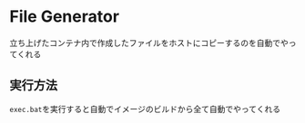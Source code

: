 # File Generator

立ち上げたコンテナ内で作成したファイルをホストにコピーするのを自動でやってくれる

## 実行方法

`exec.bat`を実行すると自動でイメージのビルドから全て自動でやってくれる

